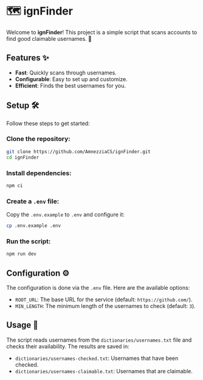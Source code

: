 # 🗺️ ignFinder

Welcome to **ignFinder**! This project is a simple script that scans accounts to find good claimable usernames. 🌟

## Features ✨

- **Fast**: Quickly scans through usernames.
- **Configurable**: Easy to set up and customize.
- **Efficient**: Finds the best usernames for you.

## Setup 🛠️

Follow these steps to get started:

### Clone the repository:

```sh
git clone https://github.com/AmnezziaCS/ignFinder.git
cd ignFinder
```

### Install dependencies:

```sh
npm ci
```

### Create a `.env` file:

Copy the `.env.example` to `.env` and configure it:

```sh
cp .env.example .env
```

### Run the script:

```sh
npm run dev
```

## Configuration ⚙️

The configuration is done via the `.env` file. Here are the available options:

- `ROOT_URL`: The base URL for the service (default: `https://github.com/`).
- `MIN_LENGTH`: The minimum length of the usernames to check (default: `3`).

## Usage 📖

The script reads usernames from the `dictionaries/usernames.txt` file and checks their availability. The results are saved in:

- `dictionaries/usernames-checked.txt`: Usernames that have been checked.
- `dictionaries/usernames-claimable.txt`: Usernames that are claimable.

